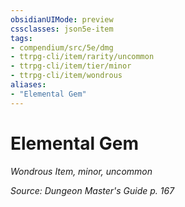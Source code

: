 ```yaml
---
obsidianUIMode: preview
cssclasses: json5e-item
tags:
- compendium/src/5e/dmg
- ttrpg-cli/item/rarity/uncommon
- ttrpg-cli/item/tier/minor
- ttrpg-cli/item/wondrous
aliases: 
- "Elemental Gem"
---
```

# Elemental Gem
*Wondrous Item, minor, uncommon*  


*Source: Dungeon Master's Guide p. 167*